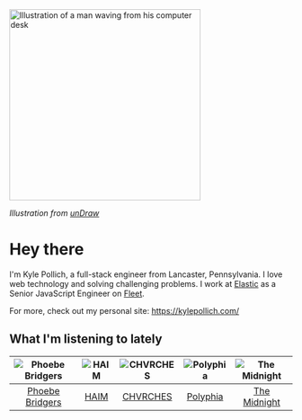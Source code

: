 <img src="https://user-images.githubusercontent.com/6766512/87306713-6f79d900-c4e6-11ea-989a-3242cbfc50c2.png" alt="Illustration of a man waving from his computer desk" height="340" />

_Illustration from [unDraw](https://undraw.co/)_

# Hey there

I'm Kyle Pollich, a full-stack engineer from Lancaster, Pennsylvania. I love web technology and solving challenging problems.
I work at [Elastic](https://www.elastic.co/) as a Senior JavaScript Engineer on [Fleet](https://www.elastic.co/guide/en/fleet/current/fleet-overview.html).

For more, check out my personal site: https://kylepollich.com/

## What I'm listening to lately

<!-- begin artists -->
  |![Phoebe Bridgers](https://i.scdn.co/image/3b6a427f0c54c0d116c433462ae1dd48474643d0)|![HAIM](https://i.scdn.co/image/3e312ec2e821edab6dfe9183f145c85edd1309eb)|![CHVRCHES](https://i.scdn.co/image/ab6761610000f178ea72be78f2a71616661b982e)|![Polyphia](https://i.scdn.co/image/19064b362422abad8f6db31878fa1d740d91e969)|![The Midnight](https://i.scdn.co/image/ab6761610000f178767aa54ea96b135c06652d96)|
  |:---:|:---:|:---:|:---:|:---:|
  |[Phoebe Bridgers](https://open.spotify.com/artist/1r1uxoy19fzMxunt3ONAkG)|[HAIM](https://open.spotify.com/artist/4Ui2kfOqGujY81UcPrb5KE)|[CHVRCHES](https://open.spotify.com/artist/3CjlHNtplJyTf9npxaPl5w)|[Polyphia](https://open.spotify.com/artist/4vGrte8FDu062Ntj0RsPiZ)|[The Midnight](https://open.spotify.com/artist/2NFrAuh8RQdQoS7iYFbckw)|
<!-- end artists -->
